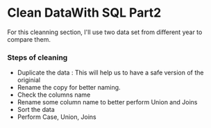 # Clean DataWith SQL Part2
For this cleanning section, I'll use two data set from different year to compare them.



### Steps of cleaning

 - Duplicate the data : This will help us to have a safe version of the originial 
 - Rename the copy for better naming.
 - Check the columns name
 - Rename some column name to better perform Union and Joins
 - Sort the data
 - Perform Case, Union, Joins
